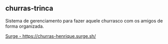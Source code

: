 ## churras-trinca

Sistema de gerenciamento para fazer aquele churrasco com os amigos de forma organizada.

[Surge - https://churras-henrique.surge.sh/ ](https://churras-henrique.surge.sh/)

